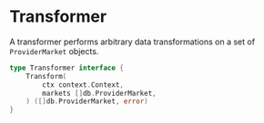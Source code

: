 # Transformer

A transformer performs arbitrary data transformations on
a set of `ProviderMarket` objects.

```go
type Transformer interface {
    Transform(
        ctx context.Context,
        markets []db.ProviderMarket,
    ) ([]db.ProviderMarket, error)
}
```
